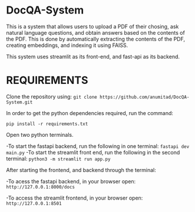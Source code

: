 # DocQA-System

This is a system that allows users to upload a PDF of their chosing, ask natural language questions, and obtain answers based on the contents of the PDF. This is done by automatically extracting the contents of the PDF, creating embeddings, and indexing it using FAISS. 

This system uses streamlit as its front-end, and fast-api as its backend. 

# REQUIREMENTS

Clone the repository using: 
```git clone https://github.com/anumitad/DocQA-System.git```

In order to get the python dependencies required, run the command:

```pip install -r requirements.txt```

Open two python terminals. 

-To start the fastapi backend, run the following in one terminal: 
```fastapi dev main.py```
-To start the streamlit front end, run the following in the second terminal: 
```python3 -m streamlit run app.py```

After starting the frontend, and backend through the terminal:

-To acess the fastapi backend, in your browser open:
```http://127.0.0.1:8000/docs```

-To access the streamlit frontend, in your browser open:
```http://127.0.0.1:8501```
